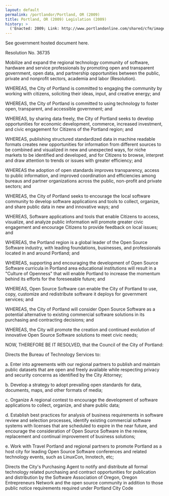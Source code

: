 ```yaml
---
layout: default
permalink: /portlandor/Portland, OR (2009)
title: Portland, OR (2009) Legislation (2009)
history: >
  ('Enacted: 2009; Link: http://www.portlandonline.com/shared/cfm/image.cfm?id=275696; Means: Legislation',)
---
```


<p>See government hosted document here.</p>
<p>Resolution No. 36735</p>
<p>Mobilize and expand the regional technology community of software, hardware and service professionals by promoting open and transparent government, open data, and partnership opportunities between the public, private and nonprofit sectors, academia and labor (Resolution).</p>
<p>WHEREAS, the City of Portland is committed to engaging the community by working with citizens, soliciting their ideas, input, and creative energy; and</p>
<p>WHEREAS, the City of Portland is committed to using technology to foster open, transparent, and accessible government; and</p>
<p>WHEREAS, by sharing data freely, the City of Portland seeks to develop opportunities for economic development, commerce, increased investment, and civic engagement for Citizens of the Portland region; and</p>
<p>WHEREAS, publishing structured standardized data in machine readable formats creates new opportunities for information from different sources to be combined and visualized in new and unexpected ways, for niche markets to be identified and developed, and for Citizens to browse, interpret and draw attention to trends or issues with greater efficiency; and</p>
<p>WHEREAS the adoption of open standards improves transparency, access to public information, and improved coordination and efficiencies among bureaus and partner organizations across the public, non-profit and private sectors; and</p>
<p>WHEREAS, the City of Portland seeks to encourage the local software community to develop software applications and tools to collect, organize, and share public data in new and innovative ways; and</p>
<p>WHEREAS, Software applications and tools that enable Citizens to access, visualize, and analyze public information will promote greater civic engagement and encourage Citizens to provide feedback on local issues; and</p>
<p>WHEREAS, the Portland region is a global leader of the Open Source Software industry, with leading foundations, businesses, and professionals located in and around Portland; and</p>
<p>WHEREAS, supporting and encouraging the development of Open Source Software curricula in Portland area educational institutions will result in a "Culture of Openness" that will enable Portland to increase the momentum behind its efforts for the foreseeable future; and</p>
<p>WHEREAS, Open Source Software can enable the City of Portland to use, copy, customize and redistribute software it deploys for government services; and</p>
<p>WHEREAS, the City of Portland will consider Open Source Software as a potential alternative to existing commercial software solutions in its purchasing and contracting decisions; and</p>
<p>WHEREAS, the City will promote the creation and continued evolution of innovative Open Source Software solutions to meet civic needs;</p>
<p>NOW, THEREFORE BE IT RESOLVED, that the Council of the City of Portland:</p>
<p>Directs the Bureau of Technology Services to:</p>
<p>a. Enter into agreements with our regional partners to publish and maintain public datasets that are open and freely available while respecting privacy and security concerns as identified by the City Attorney;</p>
<p>b. Develop a strategy to adopt prevailing open standards for data, documents, maps, and other formats of media;</p>
<p>c. Organize A regional contest to encourage the development of software applications to collect, organize, and share public data;</p>
<p>d. Establish best practices for analysis of business requirements in software review and selection processes, identify existing commercial software systems with licenses that are scheduled to expire in the near future, and encourage the consideration of Open Source Software in the review, replacement and continual improvement of business solutions;</p>
<p>e. Work with Travel Portland and regional partners to promote Portland as a host city for leading Open Source Software conferences and related technology events, such as LinuxCon, Innotech, etc;</p>
<p>Directs the City's Purchasing Agent to notify and distribute all formal technology related purchasing and contract opportunities for publication and distribution by the Software Association of Oregon, Oregon Entrepreneurs Network and the open source community in addition to those public notice requirements required under Portland City Code</p>